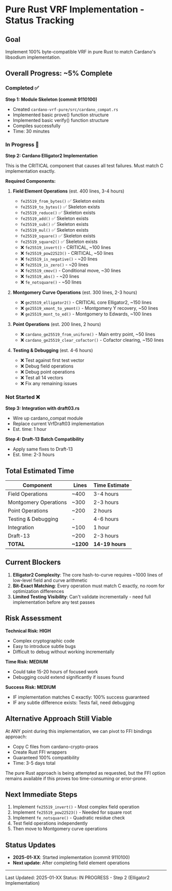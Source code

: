 # Pure Rust VRF Implementation - Status Tracking

## Goal
Implement 100% byte-compatible VRF in pure Rust to match Cardano's libsodium implementation.

## Overall Progress: ~5% Complete

### Completed ✅

**Step 1: Module Skeleton (commit 9110100)**
- Created `cardano-vrf-pure/src/cardano_compat.rs`
- Implemented basic prove() function structure
- Implemented basic verify() function structure
- Compiles successfully
- Time: 30 minutes

### In Progress 🔄

**Step 2: Cardano Elligator2 Implementation**

This is the CRITICAL component that causes all test failures. Must match C implementation exactly.

**Required Components:**

1. **Field Element Operations** (est. 400 lines, 3-4 hours)
   - `fe25519_from_bytes()` ✅ Skeleton exists
   - `fe25519_to_bytes()` ✅ Skeleton exists
   - `fe25519_reduce()` ✅ Skeleton exists
   - `fe25519_add()` ✅ Skeleton exists
   - `fe25519_sub()` ✅ Skeleton exists
   - `fe25519_mul()` ✅ Skeleton exists
   - `fe25519_square()` ✅ Skeleton exists
   - `fe25519_square2()` ✅ Skeleton exists
   - ❌ `fe25519_invert()` - CRITICAL, ~100 lines
   - ❌ `fe25519_pow22523()` - CRITICAL, ~50 lines
   - ❌ `fe25519_is_negative()` - ~20 lines
   - ❌ `fe25519_is_zero()` - ~20 lines
   - ❌ `fe25519_cmov()` - Conditional move, ~30 lines
   - ❌ `fe25519_abs()` - ~20 lines
   - ❌ `fe_notsquare()` - ~50 lines

2. **Montgomery Curve Operations** (est. 300 lines, 2-3 hours)
   - ❌ `ge25519_elligator2()` - CRITICAL core Elligator2, ~150 lines
   - ❌ `ge25519_xmont_to_ymont()` - Montgomery Y recovery, ~50 lines
   - ❌ `ge25519_mont_to_ed()` - Montgomery to Edwards, ~100 lines

3. **Point Operations** (est. 200 lines, 2 hours)
   - ❌ `cardano_ge25519_from_uniform()` - Main entry point, ~50 lines
   - ❌ `cardano_ge25519_clear_cofactor()` - Cofactor clearing, ~150 lines

4. **Testing & Debugging** (est. 4-6 hours)
   - ❌ Test against first test vector
   - ❌ Debug field operations
   - ❌ Debug point operations
   - ❌ Test all 14 vectors
   - ❌ Fix any remaining issues

### Not Started ❌

**Step 3: Integration with draft03.rs**
- Wire up cardano_compat module
- Replace current VrfDraft03 implementation
- Est. time: 1 hour

**Step 4: Draft-13 Batch Compatibility**
- Apply same fixes to Draft-13
- Est. time: 2-3 hours

## Total Estimated Time

| Component | Lines | Time Estimate |
|-----------|-------|---------------|
| Field Operations | ~400 | 3-4 hours |
| Montgomery Operations | ~300 | 2-3 hours |
| Point Operations | ~200 | 2 hours |
| Testing & Debugging | - | 4-6 hours |
| Integration | ~100 | 1 hour |
| Draft-13 | ~200 | 2-3 hours |
| **TOTAL** | **~1200** | **14-19 hours** |

## Current Blockers

1. **Elligator2 Complexity**: The core hash-to-curve requires ~1000 lines of low-level field and curve arithmetic
2. **Bit-Exact Matching**: Every operation must match C exactly, no room for optimization differences
3. **Limited Testing Visibility**: Can't validate incrementally - need full implementation before any test passes

## Risk Assessment

**Technical Risk: HIGH**
- Complex cryptographic code
- Easy to introduce subtle bugs
- Difficult to debug without working incrementally

**Time Risk: MEDIUM**
- Could take 15-20 hours of focused work
- Debugging could extend significantly if issues found

**Success Risk: MEDIUM**
- IF implementation matches C exactly: 100% success guaranteed
- IF any subtle difference exists: Tests fail, need debugging

## Alternative Approach Still Viable

At ANY point during this implementation, we can pivot to FFI bindings approach:
- Copy C files from cardano-crypto-praos
- Create Rust FFI wrappers
- Guaranteed 100% compatibility
- Time: 3-5 days total

The pure Rust approach is being attempted as requested, but the FFI option remains available if this proves too time-consuming or error-prone.

## Next Immediate Steps

1. Implement `fe25519_invert()` - Most complex field operation
2. Implement `fe25519_pow22523()` - Needed for square root
3. Implement `fe_notsquare()` - Quadratic residue check
4. Test field operations independently
5. Then move to Montgomery curve operations

## Status Updates

- **2025-01-XX**: Started implementation (commit 9110100)
- **Next update**: After completing field element operations

---

Last Updated: 2025-01-XX
Status: IN PROGRESS - Step 2 (Elligator2 Implementation)
